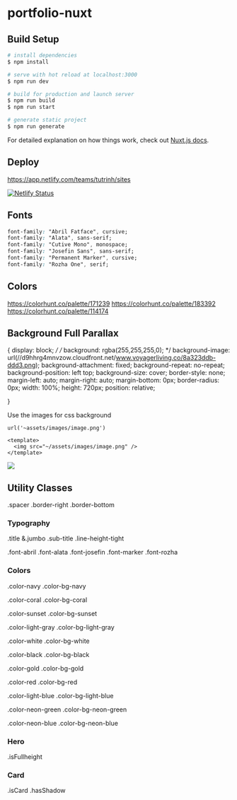 # portfolio-nuxt

## Build Setup

```bash
# install dependencies
$ npm install

# serve with hot reload at localhost:3000
$ npm run dev

# build for production and launch server
$ npm run build
$ npm run start

# generate static project
$ npm run generate
```

For detailed explanation on how things work, check out [Nuxt.js docs](https://nuxtjs.org).

## Deploy

https://app.netlify.com/teams/tutrinh/sites

[![Netlify Status](https://api.netlify.com/api/v1/badges/45a30f24-79c7-4d6b-a666-7bdd74d18d5f/deploy-status)](https://app.netlify.com/sites/laughing-carson-39350b/deploys)

## Fonts

<link href="https://fonts.googleapis.com/css2?family=Abril+Fatface&family=Alata&family=Cutive+Mono&family=Josefin+Sans:wght@300;400;500&family=Permanent+Marker&family=Rozha+One&display=swap" rel="stylesheet">

```css
font-family: "Abril Fatface", cursive;
font-family: "Alata", sans-serif;
font-family: "Cutive Mono", monospace;
font-family: "Josefin Sans", sans-serif;
font-family: "Permanent Marker", cursive;
font-family: "Rozha One", serif;
```

## Colors

https://colorhunt.co/palette/171239
https://colorhunt.co/palette/183392
https://colorhunt.co/palette/114174

## Background Full Parallax

{
display: block; _/
/_ background: rgba(255,255,255,0); \*/
background-image: url(//d9hhrg4mnvzow.cloudfront.net/www.voyagerliving.co/8a323ddb-ddd3.png);
background-attachment: fixed;
background-repeat: no-repeat;
background-position: left top;
background-size: cover;
border-style: none;
margin-left: auto;
margin-right: auto;
margin-bottom: 0px;
border-radius: 0px;
width: 100%;
height: 720px;
position: relative;

}

Use the images for css background

```
url('~assets/images/image.png')
```

```
<template>
  <img src="~/assets/images/image.png" />
</template>
```

<!-- webpacked image from assets directory -->
<img src="~/assets/my-image-2.png" />

## Utility Classes
.spacer
.border-right
.border-bottom

### Typography

.title &.jumbo
.sub-title
.line-height-tight

.font-abril
.font-alata
.font-josefin
.font-marker
.font-rozha

### Colors

.color-navy
.color-bg-navy

.color-coral
.color-bg-coral

.color-sunset
.color-bg-sunset

.color-light-gray
.color-bg-light-gray

.color-white
.color-bg-white

.color-black
.color-bg-black

.color-gold
.color-bg-gold

.color-red
.color-bg-red

.color-light-blue
.color-bg-light-blue

.color-neon-green
.color-bg-neon-green

.color-neon-blue
.color-bg-neon-blue

### Hero

.isFullheight

### Card

.isCard
.hasShadow

